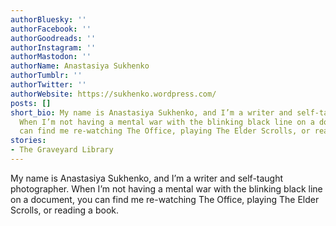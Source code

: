 ```yaml
---
authorBluesky: ''
authorFacebook: ''
authorGoodreads: ''
authorInstagram: ''
authorMastodon: ''
authorName: Anastasiya Sukhenko
authorTumblr: ''
authorTwitter: ''
authorWebsite: https://sukhenko.wordpress.com/
posts: []
short_bio: My name is Anastasiya Sukhenko, and I’m a writer and self-taught photographer.
  When I’m not having a mental war with the blinking black line on a document, you
  can find me re-watching The Office, playing The Elder Scrolls, or reading a book.
stories:
- The Graveyard Library
---
```


My name is Anastasiya Sukhenko, and I’m a writer and self-taught photographer. When I’m not having a mental war with the blinking black line on a document, you can find me re-watching The Office, playing The Elder Scrolls, or reading a book.